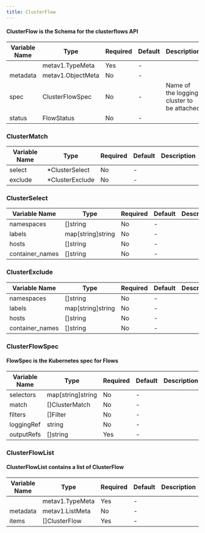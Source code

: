 ```yaml
---
title: ClusterFlow
---
```


#### ClusterFlow is the Schema for the clusterflows API

| Variable Name | Type | Required | Default | Description |
|---|---|---|---|---|
|  | metav1.TypeMeta | Yes | - |  |
| metadata | metav1.ObjectMeta | No | - |  |
| spec | ClusterFlowSpec | No | - | Name of the logging cluster to be attached<br> |
| status | FlowStatus | No | - |  |
### ClusterMatch
| Variable Name | Type | Required | Default | Description |
|---|---|---|---|---|
| select | *ClusterSelect | No | - |  |
| exclude | *ClusterExclude | No | - |  |
### ClusterSelect
| Variable Name | Type | Required | Default | Description |
|---|---|---|---|---|
| namespaces | []string | No | - |  |
| labels | map[string]string | No | - |  |
| hosts | []string | No | - |  |
| container_names | []string | No | - |  |
### ClusterExclude
| Variable Name | Type | Required | Default | Description |
|---|---|---|---|---|
| namespaces | []string | No | - |  |
| labels | map[string]string | No | - |  |
| hosts | []string | No | - |  |
| container_names | []string | No | - |  |
### ClusterFlowSpec
#### FlowSpec is the Kubernetes spec for Flows

| Variable Name | Type | Required | Default | Description |
|---|---|---|---|---|
| selectors | map[string]string | No | - |  |
| match | []ClusterMatch | No | - |  |
| filters | []Filter | No | - |  |
| loggingRef | string | No | - |  |
| outputRefs | []string | Yes | - |  |
### ClusterFlowList
#### ClusterFlowList contains a list of ClusterFlow

| Variable Name | Type | Required | Default | Description |
|---|---|---|---|---|
|  | metav1.TypeMeta | Yes | - |  |
| metadata | metav1.ListMeta | No | - |  |
| items | []ClusterFlow | Yes | - |  |
